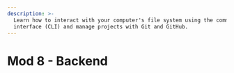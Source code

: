 ```yaml
---
description: >-
  Learn how to interact with your computer's file system using the command line
  interface (CLI) and manage projects with Git and GitHub.
---
```


# Mod 8 - Backend

